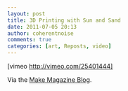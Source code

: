 ```yaml
---
layout: post
title: 3D Printing with Sun and Sand
date: 2011-07-05 20:13
author: coherentnoise
comments: true
categories: [art, Reposts, video]
---
```

[vimeo http://vimeo.com/25401444]

Via the <a title="Solar Sinter on the Make Magazine Blog" href="http://blog.makezine.com/archive/2011/06/solar-sinter-project-3d-printing-with-sunlight-and-sand.html" target="_blank">Make Magazine Blog</a>.
